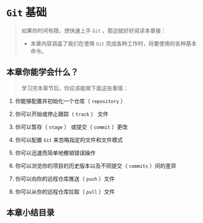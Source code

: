 # `Git` 基础
> 如果你时间有限，想快速上手 `Git` ，那边就好好阅读本章接：
> - 本章内容涵盖了我们在使用 `Git` 完成各种工作时，将要使用的各种基本命令。

## 本章你能学会什么？
> 学习完本章节后，你应该能做下面这些事情：

1. 你能够配置并初始化一个仓库（ `repository` ）

2. 你可以开始或停止跟踪（ `track` ） 文件

3. 你可以暂存（ `stage` ） 或提交（ `commit` ）更改

4. 你可以配置 `Git` 来忽略指定的文件和文件模式

5. 你可以迅速而简单地撤销错误操作

6. 你可以浏览你的项目的历史版本以及不同提交（ `commits` ）间的差异

7. 你可以向你的远程仓库推送（ `push` ）文件

8. 你可以从你的远程仓库拉取（ `pull` ）文件


## 本章小结目录
